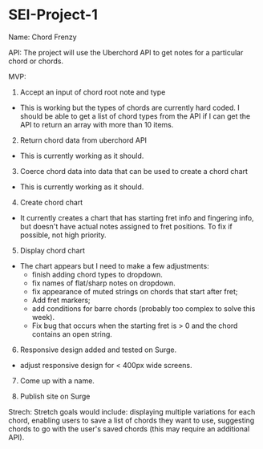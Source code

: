 # SEI-Project-1
Name: Chord Frenzy

API: The project will use the Uberchord API to get notes for a particular chord or chords.

MVP:
1. Accept an input of chord root note and type
  - This is working but the types of chords are currently hard coded. I should be able to get a list of chord types from the API if I can get the API to return an array with more than 10 items.
  
2. Return chord data from uberchord API
  - This is currently working as it should.

3. Coerce chord data into data that can be used to create a chord chart
  - This is currently working as it should.

4. Create chord chart
  - It currently creates a chart that has starting fret info and fingering info, but doesn't have actual notes assigned to fret positions. To fix if possible, not high priority.

5. Display chord chart
  - The chart appears but I need to make a few adjustments:
    - finish adding chord types to dropdown.
    - fix names of flat/sharp notes on dropdown.
    - fix appearance of muted strings on chords that start after fret; 
    - Add fret markers; 
    - add conditions for barre chords (probably too complex to solve this week).
    - Fix bug that occurs when the starting fret is > 0 and the chord contains an open string.

6. Responsive design added and tested on Surge.
  - adjust responsive design for < 400px wide screens.

7. Come up with a name.

8. Publish site on Surge

Strech: Stretch goals would include: displaying multiple variations for each chord, enabling users to save a list of chords they want to use, suggesting chords to go with the user's saved chords (this may require an additional API).
